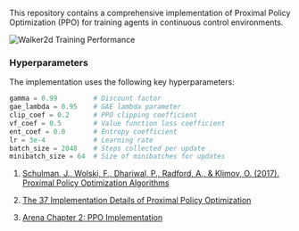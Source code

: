 This repository contains a comprehensive implementation of Proximal Policy Optimization (PPO) for training agents in continuous control environments. 

![Walker2d Training Performance](https://github.com/alirezaghl/RL/blob/main/PPO-EXP/episode_19999_reward_4346.5.gif)


### Hyperparameters

The implementation uses the following key hyperparameters:

```python
gamma = 0.99         # Discount factor
gae_lambda = 0.95    # GAE lambda parameter
clip_coef = 0.2      # PPO clipping coefficient
vf_coef = 0.5        # Value function loss coefficient
ent_coef = 0.0       # Entropy coefficient
lr = 3e-4            # Learning rate
batch_size = 2048    # Steps collected per update
minibatch_size = 64  # Size of minibatches for updates
```


1. [Schulman, J., Wolski, F., Dhariwal, P., Radford, A., & Klimov, O. (2017). Proximal Policy Optimization Algorithms](https://arxiv.org/pdf/1707.06347)

2. [The 37 Implementation Details of Proximal Policy Optimization](https://iclr-blog-track.github.io/2022/03/25/ppo-implementation-details/)

3. [Arena Chapter 2: PPO Implementation](https://arena-chapter2-rl.streamlit.app/[2.3]_PPO)

